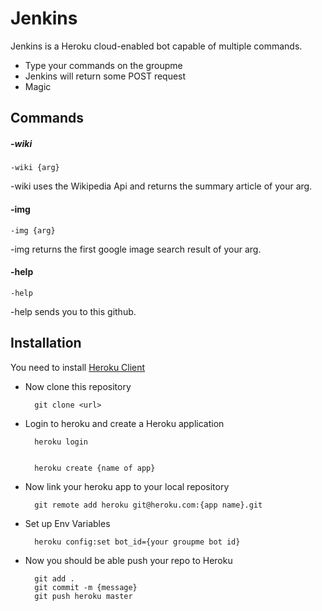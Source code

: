 # Jenkins

Jenkins is a Heroku cloud-enabled bot capable of multiple commands.

  - Type your commands on the groupme
  - Jenkins will return some POST request
  - Magic

## Commands
##### -wiki


    -wiki {arg}

-wiki uses the Wikipedia Api and returns the summary article of your arg.


#### -img

    -img {arg}

-img returns the first google image search result of your arg.


#### -help

    -help

-help sends you to this github.

## Installation
You need to install [Heroku Client](https://devcenter.heroku.com/articles/getting-started-with-python)

* Now clone this repository


        git clone <url>


* Login to heroku and create a Heroku application


        heroku login  


        heroku create {name of app}


* Now link your heroku app to your local repository


        git remote add heroku git@heroku.com:{app name}.git


* Set up Env Variables


        heroku config:set bot_id={your groupme bot id}


* Now you should be able push your repo to Heroku


        git add .
        git commit -m {message}
        git push heroku master
